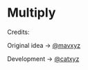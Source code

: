 # Multiply
Credits:

Original idea -> [@mavxyz](https://github.com/mavxyz)

Development -> [@catxyz](https://github.com/catxyz)
